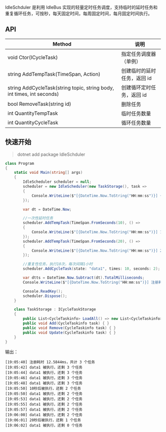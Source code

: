 IdleSchduler 是利用 IdleBus 实现的轻量定时任务调度，支持临时的延时任务和重复循环任务，可按秒，每天固定时间，每周固定时间，每月固定时间执行。

## API

| Method | 说明 |
| -- | -- |
| void Ctor(ICycleTask) | 指定任务调度器（单例） |
| string AddTempTask(TimeSpan, Action) | 创建临时的延时任务，返回 id |
| string AddCycleTask(string topic, string body, int times, int seconds) | 创建循环定时任务，返回 id |
| bool RemoveTask(string id) | 删除任务 |
| int QuantityTempTask | 临时任务数量 |
| int QuantityCycleTask | 循环任务数量 |

## 快速开始

> dotnet add package IdleSchduler

```csharp
class Program
{
    static void Main(string[] args)
    {
        IdleScheduler scheduler = null;
        scheduler = new IdleScheduler(new TaskStorage(), task =>
        {
            Console.WriteLine($"[{DateTime.Now.ToString("HH:mm:ss")}] {task.Text} 被执行，还剩 {scheduler.Quantity} 个任务");
        });

        var dt = DateTime.Now;

        //一次性延时任务
        scheduler.AddTempTask(TimeSpan.FromSeconds(10), () =>
        {
            Console.WriteLine($"[{DateTime.Now.ToString("HH:mm:ss")}] 10秒后被执行，还剩 {scheduler.Quantity} 个任务");
        });
        scheduler.AddTempTask(TimeSpan.FromSeconds(20), () =>
        {
            Console.WriteLine($"[{DateTime.Now.ToString("HH:mm:ss")}] 20秒后被执行，还剩 {scheduler.Quantity} 个任务");
        });

        //重复性任务，执行10次，每次间隔1小时
        scheduler.AddCycleTask(state: "data1", times: 10, seconds: 2);

        var dtts = DateTime.Now.Subtract(dt).TotalMilliseconds;
        Console.WriteLine($"[{DateTime.Now.ToString("HH:mm:ss")}] 注册耗时 {dtts}ms，共计 {scheduler.Quantity} 个任务");

        Console.ReadKey();
        scheduler.Dispose();
    }

    class TaskStorage : ICycleTaskStorage
    {
        public List<CycleTaskinfo> LoadAll() => new List<CycleTaskinfo>();
        public void Add(CycleTaskinfo task) { }
        public void Remove(CycleTaskinfo task) { }
        public void Update(CycleTaskinfo task) { }
    }
}
```

输出：

```shell
[19:05:40] 注册耗时 12.5844ms，共计 3 个任务
[19:05:42] data1 被执行，还剩 3 个任务
[19:05:44] data1 被执行，还剩 3 个任务
[19:05:46] data1 被执行，还剩 3 个任务
[19:05:48] data1 被执行，还剩 3 个任务
[19:05:50] 10秒后被执行，还剩 2 个任务
[19:05:50] data1 被执行，还剩 2 个任务
[19:05:53] data1 被执行，还剩 2 个任务
[19:05:55] data1 被执行，还剩 2 个任务
[19:05:57] data1 被执行，还剩 2 个任务
[19:06:00] data1 被执行，还剩 2 个任务
[19:06:01] 20秒后被执行，还剩 1 个任务
[19:06:02] data1 被执行，还剩 0 个任务
```
